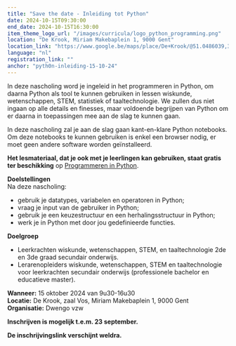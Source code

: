 ```yaml
---
title: "Save the date - Inleiding tot Python"
date: 2024-10-15T09:30:00
end_date: 2024-10-15T16:30:00
item_theme_logo_url: "/images/curricula/logo_python_programming.png"
location: "De Krook, Miriam Makebaplein 1, 9000 Gent"
location_link: "https://www.google.be/maps/place/De+Krook/@51.0486039,3.7264986,17z/data=!3m1!4b1!4m6!3m5!1s0x47c3714effffffff:0x9b1a2c7f1cb8c825!8m2!3d51.0486039!4d3.7286873!16s%2Fg%2F1hc0gcm5l"
language: "nl"
registration_link: ""
anchor: "pyth0n-inleiding-15-10-24"
---
```


In deze nascholing word je ingeleid in het programmeren in Python, om daarna Python als tool te kunnen gebruiken in lessen wiskunde, wetenschappen, STEM, statistiek of taaltechnologie.
We zullen dus niet ingaan op alle details en finesses, maar voldoende begrijpen van Python om er daarna in toepassingen mee aan de slag te kunnen gaan.   

In deze nascholing zal je aan de slag gaan kant-en-klare Python notebooks.
Om deze notebooks te kunnen gebruiken is enkel een browser nodig, er moet geen andere software worden geïnstalleerd.

**Het lesmateriaal, dat je ook met je leerlingen kan gebruiken, staat gratis ter beschikking** op [Programmeren in Python](https://dwengo.org/python).

**Doelstellingen**<br>
Na deze nascholing:<br>
- gebruik je datatypes, variabelen en operatoren in Python;
- vraag je input van de gebruiker in Python;
- gebruik je een keuzestructuur en een herhalingsstructuur in Python;
- werk je in Python met door jou gedefinieerde functies.

**Doelgroep**<br>
- Leerkrachten wiskunde, wetenschappen, STEM, en taaltechnologie 2de en 3de graad secundair onderwijs.<br>
- Lerarenopleiders wiskunde, wetenschappen, STEM en taaltechnologie voor leerkrachten secundair onderwijs (professionele bachelor en educatieve master).<br>

**Wanneer:** 15 oktober 2024 van 9u30-16u30<br>
**Locatie:** De Krook, zaal Vos, Miriam Makebaplein 1, 9000 Gent<br>
**Organisatie:** Dwengo vzw

**Inschrijven is mogelijk t.e.m. 23 september.**

**De inschrijvingslink verschijnt weldra.**
